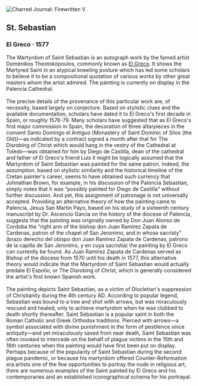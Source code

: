 <div class="artwork-of-the-day">
  <div class="container">
    <div class="img-wrapper">
      <img
        src="https://uploads1.wikiart.org/images/el-greco/st-sebastian.jpg!Large.jpg"
        alt="Charred Journal: Firewritten V" />
    </div>
    <div class="artwork-detail">
      <div class="artwork-origin"> 
        <h2 class="artwork-name">St. Sebastian</h2>
        <h3 class="artist">
          El Greco
                    ·  1577
        </h3>
      </div>
      <p class="description">
        <span class="artwork-description-text ng-binding" ng-bind-html="viewModel.ArtworkOfTheDay.Description | unsafe">The Martyrdom of Saint Sebastian is an autograph work by the famed artist Doménikos Theotokópoulos, commonly known as <a target="_blank" href="/en/el-greco">El Greco</a>. It shows the Martyred Saint in an atypical kneeling posture which has led some scholars to believe it to be a compositional quotation of various works by other great masters whom the artist admired. The painting is currently on display in the Palencia Cathedral.
<br>
<br>The precise details of the provenance of this particular work are, of necessity, based largely on conjecture. Based on stylistic clues and the available documentation, scholars have dated it to El Greco's first decade in Spain, or roughly 1576-79. Many scholars have suggested that as El Greco's first major commission in Spain, the decoration of three altarpieces in the convent Santo Domingo el Antiguo (Monastery of Saint Dominic of Silos (the Old))—as indicated by a contract signed a month after that for The Disrobing of Christ which would hang in the vestry of the Cathedral at Toledo—was obtained for him by Diego de Castilla, dean of the cathedral and father of El Greco's friend Luis it might be logically assumed that the Martyrdom of Saint Sebastian was painted for the same patron. Indeed, the assumption, based on stylistic similarity and the historical timeline of the Cretan painter's career, seems to have obtained such currency that Johnathan Brown, for example, in his discussion of the Palencia Sebastian, simply notes that it was “possibly painted for Diego de Castilla” without further discussion. And yet, this assignment of patronage is not universally accepted. Providing an alternative theory of how the painting came to Palencia, Jesus San Martin Payo, based on his study of a sixteenth century manuscript by Dr. Ascencio Garcia on the history of the diocese of Palencia, suggests that the painting was originally owned by Don Juan Alonso de Cordoba the “right arm of the bishop don Juan Ramirez Zapata de Cardenas, patron of the chapel of San Jeronimo, and in whose sacristy” (brazo derecho del obispo don Juan Ramirez Zapata de Cardenas, patrono de la capilla de San Jeronimo, y en cuya sacristia) the painting by El Greco can currently be found. As Juan Ramirez Zapata de Cardenas served as Bishop of the diocese from 1570 until his death in 1577, this alternative theory would indicate that the Martyrdom of Saint Sebastian would actually predate El Espolio, or The Disrobing of Christ, which is generally considered the artist's first known Spanish work.
<br>
<br>The painting depicts Saint Sebastian, as a victim of Diocletian's suppression of Christianity during the 4th century AD. According to popular legend, Sebastian was bound to a tree and shot with arrows, but was miraculously rescued and healed, only to achieve martyrdom when he was clubbed to death shortly thereafter. Saint Sebastian is a popular saint in both the Roman Catholic and Greek Orthodox traditions. Pierced with arrows—a symbol associated with divine punishment in the form of pestilence since antiquity—and yet miraculously saved from near death, Saint Sebastian was often invoked to intercede on the behalf of plague victims in the 15th and 16th centuries when the painting would have first been put on display. Perhaps because of the popularity of Saint Sebastian during the second plague pandemic, or because his martyrdom offered Counter-Reformation era artists one of the few opportunities to portray the nude in religious art, there are numerous examples of the Saint painted by El Greco and his contemporaries and an established iconographical schema for his portrayal.</span>
                        <div class="text-shadow-container" ng-show="showShadow" style=""></div>
      </p>
    </div>
  </div>

</div>
